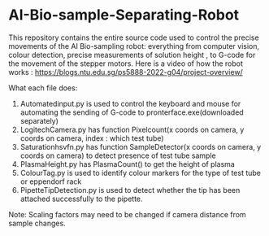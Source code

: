 # AI-Bio-sample-Separating-Robot
This repository contains the entire source code used to control the precise movements of the AI Bio-sampling robot: everything from computer vision, colour detection, precise measurements of solution height , to G-code for the movement of the stepper motors. Here is a video of how the robot works : https://blogs.ntu.edu.sg/ps5888-2022-g04/project-overview/

What each file does:

1. Automatedinput.py is used to control the keyboard and mouse for automating the sending of G-code to pronterface.exe(downloaded separately)
2. LogitechCamera.py has function Pixelcount(x coords on camera, y coords on camera, index : which test tube)
3. Saturationhsvfn.py has function SampleDetector(x coords on camera, y coords on camera) to detect presence of test tube sample
4. PlasmaHeight.py has PlasmaCount() to get the height of plasma
5. ColourTag.py is used to identify colour markers for the type of test tube or eppendorf rack
6. PipetteTipDetection.py is used to detect whether the tip has been attached successfully to the pipette.

Note: Scaling factors may need to be changed if camera distance from sample changes.
